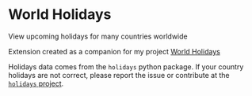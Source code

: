 # World Holidays

View upcoming holidays for many countries worldwide

Extension created as a companion for my project [World Holidays](https://world-holidays.info/)

Holidays data comes from the `holidays` python package. If your country holidays are not correct, please report the issue or contribute at the [`holidays` project](https://github.com/dr-prodigy/python-holidays).
